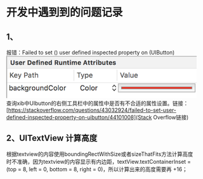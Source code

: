 # 开发中遇到到的问题记录
## 1、
报错：Failed to set () user defined inspected property on (UIButton)
![截图](https://raw.githubusercontent.com/huxq-coder/resource/master/image/view/view_tips1.png)
查询xib中UIbutton的右侧工具栏中的属性中是否有不合适的属性设置。链接： [https://stackoverflow.com/questions/43032924/failed-to-set-user-defined-inspected-property-on-uibutton/44101008](Stack Overflow链接)
## 2、UITextView 计算高度
根据textview的内容使用boundingRectWithSize或者sizeThatFits方法计算高度时不准确，因为textview的内容显示有内边距，textView.textContainerInset = (top = 8, left = 0, bottom = 8, right = 0)，所以计算出来的高度需要再 +16；
